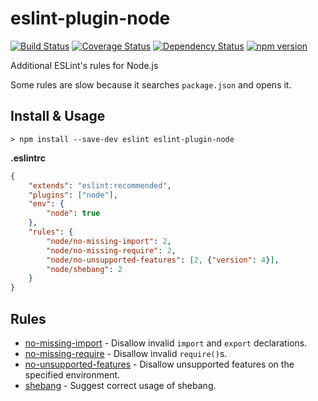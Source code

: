 # eslint-plugin-node

[![Build Status](https://travis-ci.org/mysticatea/eslint-plugin-node.svg?branch=master)](https://travis-ci.org/mysticatea/eslint-plugin-node)
[![Coverage Status](https://coveralls.io/repos/mysticatea/eslint-plugin-node/badge.svg?branch=master)](https://coveralls.io/r/mysticatea/eslint-plugin-node?branch=master)
[![Dependency Status](https://david-dm.org/mysticatea/eslint-plugin-node.svg)](https://david-dm.org/mysticatea/eslint-plugin-node)
[![npm version](https://badge.fury.io/js/eslint-plugin-node.svg)](http://badge.fury.io/js/eslint-plugin-node)

Additional ESLint's rules for Node.js

Some rules are slow because it searches `package.json` and opens it.

## Install & Usage

```
> npm install --save-dev eslint eslint-plugin-node
```

**.eslintrc**

```json
{
    "extends": "eslint:recommended",
    "plugins": ["node"],
    "env": {
        "node": true
    },
    "rules": {
        "node/no-missing-import": 2,
        "node/no-missing-require": 2,
        "node/no-unsupported-features": [2, {"version": 4}],
        "node/shebang": 2
    }
}
```

## Rules

- [no-missing-import](docs/rules/no-missing-import.md) - Disallow invalid `import` and `export` declarations.
- [no-missing-require](docs/rules/no-missing-require.md) - Disallow invalid `require()`s.
- [no-unsupported-features](docs/rules/no-unsupported-features.md) - Disallow unsupported features on the specified environment.
- [shebang](docs/rules/shebang.md) - Suggest correct usage of shebang.
